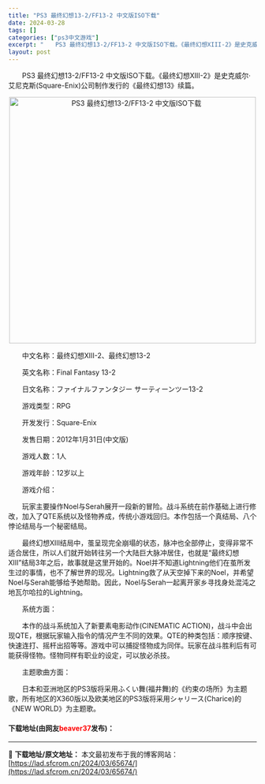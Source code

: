 ```yaml
---
title: "PS3 最终幻想13-2/FF13-2 中文版ISO下载"
date: 2024-03-28
tags: []
categories: ["ps3中文游戏"]
excerpt: "　　PS3 最终幻想13-2/FF13-2 中文版ISO下载。《最终幻想XIII-2》是史克威尔&middot;艾尼克斯(Square-Enix)公司制作发行的《最终幻想13》续篇。 　　中文名称：最终幻想XIII-2、最终幻想13-2 　　英文名称：Final Fantasy 13-2 　　日文名&hellip;"
layout: post
---
```


 <p>　　PS3 最终幻想13-2/FF13-2 中文版ISO下载。《最终幻想XIII-2》是史克威尔&middot;艾尼克斯(Square-Enix)公司制作发行的《最终幻想13》续篇。</p> <p align="center"><img align="" border="0" src="https://lad.sfcrom.cn/wp-content/uploads/2024/03/20240328_66050eba5b925.jpg" width="500" alt="PS3 最终幻想13-2/FF13-2 中文版ISO下载" /></p> <p>　　中文名称：最终幻想XIII-2、最终幻想13-2</p> <p>　　英文名称：Final Fantasy 13-2</p> <p>　　日文名称：ファイナルファンタジー サーティーンツー13-2</p> <p>　　游戏类型：RPG</p> <p>　　开发发行：Square-Enix</p> <p>　　发售日期：2012年1月31日(中文版)</p> <p>　　游戏人数：1人</p> <p>　　游戏年龄：12岁以上</p> <p>　　游戏介绍：</p> <p>　　玩家主要操作Noel与Serah展开一段新的冒险。战斗系统在前作基础上进行修改，加入了QTE系统以及怪物养成，传统小游戏回归。本作包括一个真结局、八个悖论结局与一个秘密结局。</p> <p>　　最终幻想XIII结局中，茧呈现完全崩塌的状态，脉冲也全部停止，变得非常不适合居住，所以人们就开始转往另一个大陆巨大脉冲居住，也就是&ldquo;最终幻想XIII&rdquo;结局3年之后，故事就是这里开始的。Noel并不知道Lightning他们在茧所发生过的事情，也不了解世界的现况。Lightning救了从天空掉下来的Noel，并希望Noel与Serah能够给予她帮助。因此，Noel与Serah一起离开家乡寻找身处混沌之地瓦尔哈拉的Lightning。</p> <p>　　系统方面：</p> <p>　　本作的战斗系统加入了新要素电影动作(CINEMATIC ACTION)，战斗中会出现QTE，根据玩家输入指令的情况产生不同的效果。QTE的种类包括：顺序按键、快速连打、摇杆出招等等。游戏中可以捕捉怪物成为同伴。玩家在战斗胜利后有可能获得怪物。怪物同样有职业的设定，可以放必杀技。</p> <p>　　主题歌曲方面：</p> <p>　　日本和亚洲地区的PS3版将采用ふくい舞(福井舞)的《约束の场所》为主题歌，所有地区的X360版以及欧美地区的PS3版将采用シャリース(Charice)的《NEW WORLD》为主题歌。</p> <p><h4>下载地址(由网友<font color="red">beaver37</font>发布)：</h4></p> 

---
📖 **下载地址/原文地址：** 本文最初发布于我的博客网站：[https://lad.sfcrom.cn/2024/03/65674/](https://lad.sfcrom.cn/2024/03/65674/)
